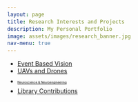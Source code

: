 ```yaml
---
layout: page
title: Research Interests and Projects
description: My Personal Portfolio
image: assets/images/research_banner.jpg
nav-menu: true
---
```


<!-- Main -->
<div id="main" class="alt">

<!-- One -->
<section id="one">
		<div class="inner">

<ul class="actions fit">
	<li><a href="#" class="button  fit" id='Education'    onclick="document.getElementById('ProjectContentsDiv').innerHTML=document.getElementById('EventBasedVisionMD').innerHTML;">Event Based Vision</a></li>
	<li><a href="#" class="button  fit" id='Drones' onclick="document.getElementById('ProjectContentsDiv').innerHTML=document.getElementById('DronesMD').innerHTML;">UAVs and Drones</a></li>
	<li><a href="#" class="button  fit" id='Neuro' onclick="document.getElementById('ProjectContentsDiv').innerHTML=document.getElementById('NeuroMD').innerHTML;"><p style="font-size:7px;">Neuroscience & Neuroengineering </p></a></li>
	<li><a href="#" class="button  fit" id='Programming'  onclick="document.getElementById('ProjectContentsDiv').innerHTML=document.getElementById('LibraryContribsMD').innerHTML;">Library Contributions</a></li>
</ul>


<div id='EventBasedVisionMD' style="display:none;">
		<p><span class="image left"><img src="assets/images/research_interests/event_based_vision/DVS_output.png" alt=""></span><span class="image right"><img src="assets/images/research_interests/event_based_vision/davis346redcolor.png" alt=""></span>Forget Computer Vision as you know it and get ready to  meet Event Cameras. Currently, a lot of new paradigms for visual sensing are being explored  and event cameras happen to be one of them. Numerous application have been gaining traction over the years. You can read more about the cutting edge <a href="https://github.com/uzh-rpg/event-based_vision_resources">here</a>. During my time at the Indian Insitute of Science as a project assistant, I'd worked on some interesting problems in Event based vision. Below is the work I have done during that period.</p>
		<header class="major">
		<h3>Neuromorphic Fringe Projection Profilometry</h3>
		</header>
				<p><span class="image left"><img src="assets/images/research_interests/event_based_vision/wrapped_and_unwrapped_POE3D.png" alt=""></span>
				Fringe Pattern Profilometry has been a popular problem in traditional computer vision. Can it be solved using data from only an event sensor. This project aims to explore this question.</p>
		 		You can follow the project <a href="https://github.com/ashishrao7/NFPP" target="_blank">here</a>
		<header class="major">
		<h3 >Neuromorphic Sampling</h3>
		</header>
				<p><span class="image right"><img src="assets/images/research_interests/event_based_vision/final_frame_delta_mod.png" alt=""></span> Data from a neuromorphic vision sensor is sparse and non uniformly sampled. Under what conditions would perfect reconstruction be possible. This project aims to simulate a few toy experiments to answer that question. A bare bones event simulator is also available here.</p>
				You can follow the project <a href="https://github.com/ashishrao7/Neuromorphic-Sampling" target="_blank">here</a><br><br>
		<header class="major">
		<h3>MC3D: Motion Contrast 3D</h3>
		</header>
			<p><span class="image left"><img src="assets/images/research_interests/event_based_vision/Hand_MC3D.png" alt=""></span> Line Scanning methods have been around since years to perform 3-D reconstructions of objects. Would doing this with an event camera make the process any better? This research was done by the computational photography group at the Northwestern University. The <a href="https://compphotolab.northwestern.edu/wordpress/wp-content/uploads/2015/04/dvs_031.pdf" target="_blank">paper</a> has been implemented in the repository for this project.</p>
			You can follow the project <a href="https://github.com/ashishrao7/motion_contrast_3D" target="_blank">here</a>
		<header class="major">
		<h3>EMVS: Event Based Multi View Stereo</h3>
		</header>
			<p><span class="image right"><img src="assets/images/research_interests/event_based_vision/backprojection.png" alt=""></span> Backprojection based methods have been around for 3-D reconstruction. Turns out event cameras work very well for this problem giving semi-dense 3-D reconstructions. An attempt to implement the EMVS paper was made here. The <a href="https://link.springer.com/article/10.1007/s11263-017-1050-6" target="_blank">paper</a> has been implemented in the repository for this project.</p>
			You can follow the project <a href="https://github.com/ashishrao7/Event-Based-Vision" target="_blank">here</a>	
</div>

<div id='DronesMD' style="display:none;">
		<p><span class="image left"><img src="assets/images/about_me/education/vyoma_logo.jpg" style="width:200px;height:200px;"></span> During my time in the aerodesign club of RVCE, Bengaluru, me along with my team worked on various projects related to drones, unmanned arial vehicles and systems. Listed below is a collection of a few of these works</p><br>
		<header class="major">
		<h3>Solar Plane</h3>
		</header>
				<p><span class="image right"><img src="assets/images/research_interests/uavs_and_drones/Solar_plane.png" alt=""></span> As a team, we set out to design and fabricate an solar plane in 2015. The availability of flexible solar panels at decreasing prices inspired us to go ahead with this endeavor. I was involved in the preliminary conceptual design and feasibility study.</p>
				You can read the report <a href="assets/pdfs/Ashish Tech Seminar Report.pdf" target="_blank">here</a><br><br>
		<header class="major">
		<h3>Quadrotors and Fixed Wing Vehicles: Lots of Em!</h3>
		</header>
				<p><span class="image left"><img src="assets/images/research_interests/uavs_and_drones/fixed_wing.JPG" alt=""></span> Making Quadrotors, Breaking Quads, Making fixed wings, Breaking fixed wings. Pretty much summed up all our time at the team. We designed and fabricated UAVs during our time at Project Vyoma. We also used the Quadrotors we built to capture photos and videos of our college fest and drop small payloads (it was fancy in those times). We also tried automating our fixed wings and quadrotors.</p>
		<header class="major">
		<h3>Thrust Rig</h3>
		</header>
			<p><span class="image right"><img src="assets/images/research_interests/uavs_and_drones/thrust_rig.JPG" alt=""></span> Put a propeller and a powerful motor together and we have massive thrust. The question was "how massive?". Using a load cell and a microcontroller, we built a glorified weighing machine, a.k.a. The Thrust Rig.</p>
		<header class="major">
		<h3>DBF: Design/Build/Fly 2015</h3>
		</header>
			<p><span class="image left"><img src="assets/images/research_interests/uavs_and_drones/logo-dbf.png" alt=""></span> A worldwide competition to the find the fixed wing UAV that rules them all. Our team entered the 2015 competition as debutants. We had a decent 40th place finish among a 100 teams. </p>
			You can read the report of our entry to the 2015 competition <a href="assets/pdfs/2015DBF_Rashtreeya_Vidyalaya_College_of_Engineering.pdf" target="_blank">here</a>
		<header class="major">
				<h3>Sparkfun AVC 2015</h3>
		</header>
			<p><span class="image right"><img src="assets/images/research_interests/uavs_and_drones/avc-logo-with-tracks.png" alt=""></span>  We'd been automating UAVs, both fixed wing and rotary wing, and then we decided why not rc cars? We entered the Sparkfun AVC 2015 and came 4th in the Peloton class with our entry</p>
		<header class="major">
		<h3>Robotic Crab using Klann Mechanism Design</h3>
		</header>
			<p><span class="image left"><img src="assets/images/research_interests/uavs_and_drones/crab.png" alt=""></span> We designed and built a robotic crab from scrath based on the Klann Mechanism. By setting the stride length and Stride height and following the rules of the Klann Diagram, we were able to achieve appropriate linkage lengths and that spidery gait! </p>
			You can go through the design presentation <a href="assets/files/Group 1. Mechanical Crab  .pptx" target="_blank">here</a> and watch it in action <a href="https://www.youtube.com/watch?v=n7Wj25c1r1Q&feature=youtu.be" target="_blank">here</a>.

</div>

<div id='NeuroMD' style="display:none;">
		<header class="major">
		<h3>Behavioral Regressor For a Larval Zebrafish</h3>
		</header>
			<p><span class="image left"><img src="assets/images/research_interests/Neuroscience_and_ml/ROI_centers_corr_seg.jpg" alt="" style="width:200px"></span> The project was to build a behavioral regressor for a larval zebrafish. After the neuronal locations were extracted based on correlation segmentation, the tail behavior regressor was built using neuroimaging data.<br><br>
			You can follow the project <a href="https://github.com/ashishrao7/LSMLSDA/blob/master/Module_3/Module%203_High-dimensional%20neural%20data%20processing%20Project%20question.ipynb" target="_blank">here</a></p><br><br><br><br>		
		<header class="major">
		<h3>VibeLight - Connect with your Tribe by knowing their Vibe</h3>
		</header>
			<p><span class="image right"><img src="assets/images/research_interests/Neuroscience_and_ml/VibeLight.png" alt=""></span> We <a href="https://www.br41n.io/Summer-School-2020#projects" target="_blank">hacked</a> together a project that uses EEG signals from the Unicorn EEG recorder to record average mood of a user group using the caps to remotely change the light color of a remote speaker. Our solution was to compensate for the non-verbal cues of an offline setting that a speaker on online video calls misses out on by controlling the color of a smart light in their home to get average mood of their audience. The best part of the project was that all of us in the team worked virtually and realized the project!<br><br>
			<img src="assets/images/research_interests/Neuroscience_and_ml/ieee_brain_br4in.png" alt=""  style="width:150px;"><br>
			You can follow the project <a href="https://github.com/Matthijspals/BCI-Friendship-Lamps" target="_blank">here</a> and the slides <a href="https://docs.google.com/presentation/d/1C90YwG90-7IYUWISt83XptISrPLRA2slXdpYERHgbLk/edit?usp=sharing" target="_blank">here</a></p>
		<header class="major">
		<h3>Spiking Neurons: LIF and Izhikevich</h3>
		</header>
			<p><span class="image left"><img src="assets/images/research_interests/Neuroscience_and_ml/Izhikevich_Images_Chattering.png" alt=""></span> Spiking Neural Networks - and what's the smallest unit of one, a Spiking Neuron. Implementation of the Leaky Integrate and Fire Neuron and the Izhikevich Neuron are available in this repo.<br><br>
			You can follow the project <a href="https://gitlab.com/rao_art/SNN" target="_blank">here</a></p>
		<header class="major">
		<h3>Next Article Coming Soon....</h3>
		</header>
		<!--
    <b>ARTICLE 4</b> Solar panel temperature prediction, spiking neuron, corner detection, stock pricing?
		-->
		<br>
</div>

<div id='LibraryContribsMD' style="display:none;">
		<header class="major">
		<h3>Implementations of Proximal Operators and ISTA in ELSA: A Tomographic Reconstruction Framework</h3>
		</header>
			<p><span class="image right"><img src="assets/images/research_interests/programming/tomography.png" alt=""></span> ELSA is a C++ library developed at the Computational Imaging and Inverse Problems group at the Department of Informatics, Technische Universität München. My contribution was the design, implementation and testing of Proximity Operators, Soft-thresholding, LASSO problem and the ISTA solver.<br><br>
			You can follow the project <a href="https://gitlab.lrz.de/IP/elsa" target="_blank">here</a></p>
</div>


<!-- Display Div-->
<div id="ProjectContentsDiv"></div>
<script>document.getElementById('ProjectContentsDiv').innerHTML=document.getElementById('EventBasedVisionMD').innerHTML;</script>

</div>
</section>
</div>
